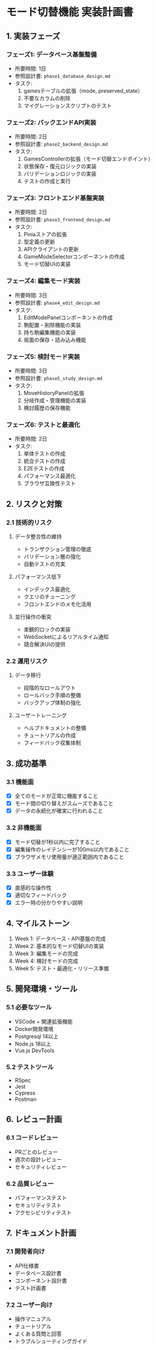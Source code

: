 # モード切替機能 実装計画書

## 1. 実装フェーズ

### フェーズ1: データベース基盤整備
- 所要時間: 1日
- 参照設計書: `phase1_database_design.md`
- タスク:
  1. gamesテーブルの拡張（mode, preserved_state）
  2. 不要なカラムの削除
  3. マイグレーションスクリプトのテスト

### フェーズ2: バックエンドAPI実装
- 所要時間: 2日
- 参照設計書: `phase2_backend_design.md`
- タスク:
  1. GamesControllerの拡張（モード切替エンドポイント）
  2. 状態保存・復元ロジックの実装
  3. バリデーションロジックの実装
  4. テストの作成と実行

### フェーズ3: フロントエンド基盤実装
- 所要時間: 2日
- 参照設計書: `phase3_frontend_design.md`
- タスク:
  1. Piniaストアの拡張
  2. 型定義の更新
  3. APIクライアントの更新
  4. GameModeSelectorコンポーネントの作成
  5. モード切替UIの実装

### フェーズ4: 編集モード実装
- 所要時間: 3日
- 参照設計書: `phase4_edit_design.md`
- タスク:
  1. EditModePanelコンポーネントの作成
  2. 駒配置・削除機能の実装
  3. 持ち駒編集機能の実装
  4. 局面の保存・読み込み機能

### フェーズ5: 検討モード実装
- 所要時間: 3日
- 参照設計書: `phase5_study_design.md`
- タスク:
  1. MoveHistoryPanelの拡張
  2. 分岐作成・管理機能の実装
  3. 検討履歴の保存機能

### フェーズ6: テストと最適化
- 所要時間: 2日
- タスク:
  1. 単体テストの作成
  2. 統合テストの作成
  3. E2Eテストの作成
  4. パフォーマンス最適化
  5. ブラウザ互換性テスト

## 2. リスクと対策

### 2.1 技術的リスク

1. データ整合性の維持
   - トランザクション管理の徹底
   - バリデーション層の強化
   - 自動テストの充実

2. パフォーマンス低下
   - インデックス最適化
   - クエリのチューニング
   - フロントエンドのメモ化活用

3. 並行操作の衝突
   - 楽観的ロックの実装
   - WebSocketによるリアルタイム通知
   - 競合解決UIの提供

### 2.2 運用リスク

1. データ移行
   - 段階的なロールアウト
   - ロールバック手順の整備
   - バックアップ体制の強化

2. ユーザートレーニング
   - ヘルプドキュメントの整備
   - チュートリアルの作成
   - フィードバック収集体制

## 3. 成功基準

### 3.1 機能面

- [x] 全てのモードが正常に機能すること
- [x] モード間の切り替えがスムーズであること
- [x] データの永続化が確実に行われること

### 3.2 非機能面

- [x] モード切替が1秒以内に完了すること
- [x] 編集操作のレイテンシーが100ms以内であること
- [x] ブラウザメモリ使用量が適正範囲内であること

### 3.3 ユーザー体験

- [x] 直感的な操作性
- [x] 適切なフィードバック
- [x] エラー時の分かりやすい説明

## 4. マイルストーン

1. Week 1: データベース・API基盤の完成
2. Week 2: 基本的なモード切替UIの実装
3. Week 3: 編集モードの完成
4. Week 4: 検討モードの完成
5. Week 5: テスト・最適化・リリース準備

## 5. 開発環境・ツール

### 5.1 必要なツール

- VSCode + 関連拡張機能
- Docker開発環境
- Postgresql 14以上
- Node.js 18以上
- Vue.js DevTools

### 5.2 テストツール

- RSpec
- Jest
- Cypress
- Postman

## 6. レビュー計画

### 6.1 コードレビュー

- PRごとのレビュー
- 週次の設計レビュー
- セキュリティレビュー

### 6.2 品質レビュー

- パフォーマンステスト
- セキュリティテスト
- アクセシビリティテスト

## 7. ドキュメント計画

### 7.1 開発者向け

- API仕様書
- データベース設計書
- コンポーネント設計書
- テスト計画書

### 7.2 ユーザー向け

- 操作マニュアル
- チュートリアル
- よくある質問と回答
- トラブルシューティングガイド